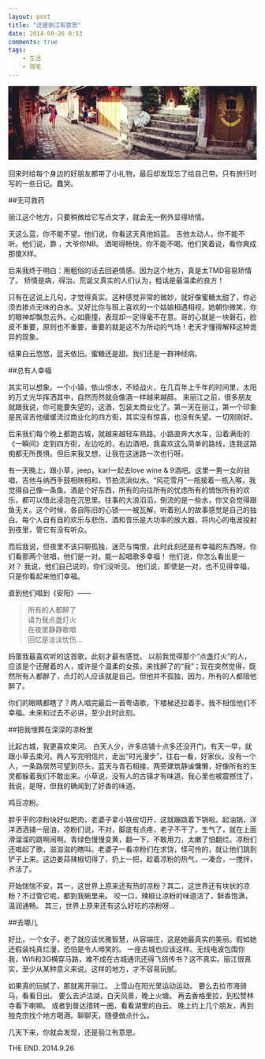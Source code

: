 ```yaml
---
layout: post
title: "还是丽江有意思"
date: 2014-09-26 0:53
comments: true
tags: 
	- 生活 
	- 随笔
---
```


![丽江古城](/assets/blogImg/lijiang.jpg)   

回来时给每个身边的好朋友都带了小礼物，最后却发现忘了给自己带。只有旅行时写的一些日记。蠢哭。

##无可救药

丽江这个地方，只要稍微给它写点文字，就会无一例外显得矫情。

天这么蓝，你不能不望。他们说，你看这天真他妈蓝。
吉他太动人，你不能不听。他们说，靠 ，大爷你NB。
酒喝得畅快，你不能不喝。他们笑着说，看你爽成那傻X样。

后来我终于明白：用粗俗的话去回避情感。因为这个地方，真是太TMD容易矫情了。
矫情是病，得治。荒诞又真实的人们认为，粗话是最温柔的良方！

只有在这说上几句，才觉得真实。这种感觉非常的微妙，就好像蜜糖太甜了，你必须去掺点无味的白水。又好比你与班上喜欢的一个姑娘相遇相视，她朝你微笑，你的眼神却飘忽云外。心如鹿撞，表现却一定得毫不在意。哥的心就是一块磐石，脸皮不重要，原则也不重要，重要的就是这不为所动的气场！老天才懂得解释这种诡异的现象。

结果白云悠悠，蓝天依旧。蜜糖还是甜。我们还是一群神经病。

<!--more-->

##总有人幸福

其实可以想象。一个小镇，依山傍水，不经战火，在几百年上千年的时间里，太阳的万丈光华挥洒其中，自然而然就会像酒一样越来越醇。
来丽江之前，很多朋友就跟我说，你可能要失望的，这酒，包装太商业化了。第一天在丽江，第一个印象是民谣吉他缓缓流过商业化的四方街，其实没有惊喜，也没有失望。一切刚刚好。

后来我们每个晚上都跑古城，就越来越轻车熟路。小路直奔大水车，沿着满街的《一瞬间》走到四方街，左边吃的，右边酒吧。我喜欢这么简单的路线，连我这路痴都无所畏惧。但后来我又想，让我在这迷路一次也行呀。

有一天晚上，跟小草，jeep，karl一起去love wine & 9酒吧。这里一男一女的驻唱，吉他与纳西手鼓相映相和，节拍流淌似水。“风花雪月”一瓶接着一瓶入喉，我觉得自己像一条鱼。酒是个好东西，所有的向往所有的忧虑所有的惆怅所有的欢乐，都可以借此浸泡在沉思里。往事的大浪滔滔，倒流的是一些水，你又会觉得跟鱼无关。这个时候，各自陈旧的心锁一一被瓦解，听着别人的故事感觉是自己的独白。每个人自有自的欢乐与悲伤，酒和音乐是大功率的放大器，将内心的电波投射到夜里，管它有没有听众。

而后我说，但夜里不该只聊孤独，迷茫与悔恨，此时此刻还是有幸福的东西呀。你们看那两个驻唱，他们是一对。能一起唱歌多幸福！
他们说，你怎么看出是一对？
我说，他们自己说的，你们没听见。
他们说，即使是一对，也不见得幸福，只是你看起来他们幸福。

直到他们唱到《安阳》——
> 所有的人都醉了             
  请为我点盏灯火          
  在夜里静静歌唱         
  回忆是淡淡忧伤…         

妈蛋我最喜欢听的这首歌，此刻才最有感觉。
以前我觉得那个“点盏灯火”的人，应该是个还醒着的人，或许是个温柔的女孩，来找醉了的“我”；现在突然觉得，既然所有人都醉了，点灯的人应该就是自己。但他并不孤独，因为，所有的人都陪他醉了。

你们的眼睛都瞎了？两人唱完最后一首粤语歌，下楼梯还拉着手。我不相信他们不幸福。未来和过去不必讲，至少此时此刻。

##把我埋葬在深深的凉粉里

比起古城，我更喜欢束河。
白天人少，许多店铺十点多还没开门。有天一早，就跟小草去束河。两人写完明信片，走出“时光漫步”，往右一看，好家伙，没有一个人，一条路居然可望到尽头，蓝天与青石相接，两旁建筑静谧慵懒，好像所有的生灵都躲着我们不敢出来。小草说，没有人的古镇才有味道。我心里也被震撼住了，我说，是呀，但我的确闻到了好香的味道。

鸡豆凉粉。

胖乎乎的凉粉块好似肥肉，老婆子拿小铁皮切开，这就蹦跳着下锅啦。起油锅，洋洋洒洒铺一层油，凉粉们说，不对，脚底有点疼，老子不干了，生气了，就在上面滑溜溜的跳啊闹啊。青绿色慢慢变黄，翻一下，不敢用力，太嫩了怕翻烂。凉粉们还唱起了歌，滋滋滋的瞎叫。老婆子一看凉粉们在求饶，怪可怜的，就让他们跳到铲子上来。这边姜蒜辣椒切得了，扔上一把，趁着凉粉的热气，一凑合，一搅拌，齐活了。

开始惴惴不安，其一，这世界上原来还有热的凉粉？其二，这世界还有块状的凉粉？不过管它呢，都到我碗里来。
咬一口，辣椒让凉粉的味道活了，鲜香饱满，温润通畅。
其三，世界上原来还有这么好吃的凉粉呀…

##去哪儿

好比，一个女子，老了就应该优雅智慧，从容端庄，这是她最真实的美丽。假如她还假装纯真烂漫，恐怕是令人啼笑的。
一座古城也应该这样。无线电波包围你我，Wifi和3G横穿马路，难不成在古城通讯还得飞鸽传书？这不真实。丽江很真实，至少从某种意义来说。这样的地方，才不容易玩腻。

如果真的玩腻了，那就离开丽江。
上雪山在阳光里运动运动。
要么去拉市海骑马，看看日出。
要么去泸沽湖，白天风景，晚上火塘。
再去香格里拉，到松赞林寺看下喇嘛。
或者到普达措转一圈，看看湖里的白云。
晚上约上几个朋友，再到独克宗找个地方喝酒。聊聊天，随便做点什么。

几天下来，你就会发现，还是丽江有意思。




THE END.
2014.9.26